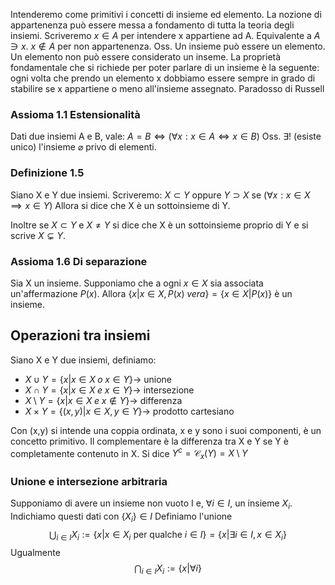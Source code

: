 Intenderemo come primitivi i concetti di insieme ed elemento.
La nozione di appartenenza può essere messa a fondamento di tutta la teoria degli insiemi.
Scriveremo $x\in A$ per intendere x appartiene ad A. Equivalente a $A\ni x$.
$x\notin A$ per non appartenenza.
Oss. Un insieme può essere un elemento. Un elemento non può essere considerato un inseme.
La proprietà fondamentale che si richiede per poter parlare di un insieme è la seguente: ogni volta che prendo un elemento x dobbiamo essere sempre in grado di stabilire se x appartiene o meno all'insieme assegnato.
Paradosso di Russell
### Assioma 1.1 Estensionalità
Dati due insiemi A e B, vale: $A=B \iff (\forall x:x\in A\iff x\in B)$
Oss. $\exists!$ (esiste unico) l'insieme $\varnothing$ privo di elementi.
### Definizione 1.5
Siano X e Y due insiemi. Scriveremo:
$X\subset Y$ oppure $Y\supset X$ se $(\forall x: x\in X \implies x \in Y)$
Allora si dice che X è un sottoinsieme di Y.

Inoltre se $X\subset Y$ e $X\ne Y$ si dice che X è un sottoinsieme proprio di Y e si scrive $X\subsetneq Y$.
### Assioma 1.6 Di separazione
Sia X un insieme. Supponiamo che a ogni $x\in X$ sia associata un'affermazione $P(x)$. Allora $\{x|x\in X, P(x)\;vera\}=\{x\in X|P(x)\}$ è un insieme. 

## Operazioni tra insiemi

Siano X e Y due insiemi, definiamo:
- $X\cup Y = \{x|x\in X\;o\; x\in Y\}\rightarrow$ unione
- $X\cap Y=\{x|x\in X\; e \; x\in Y\}\rightarrow$ intersezione
- $X\setminus Y=\{x|x\in X\; e \; x\notin Y\}\rightarrow$ differenza
- $X\times Y=\{(x,y)|x\in X,y\in Y\}\rightarrow$ prodotto cartesiano

Con (x,y) si intende una coppia ordinata, x e y sono i suoi componenti, è un concetto primitivo.
Il complementare è la differenza tra X e Y se Y è completamente contenuto in X. Si dice $Y^c=\mathscr C_x(Y)=X\setminus Y$

### Unione e intersezione arbitraria
Supponiamo di avere un insieme non vuoto I e, $\forall i\in I$, un insieme $X_i$. Indichiamo questi dati con $\{X_i\}\in I$
Definiamo l'unione $$\bigcup_{i\in I} X_i:=\{x|x\in X_i\text{ per qualche }i\in I\}=\{x|\exists i\in I,x\in X_i\}$$
Ugualmente $$\bigcap_{i\in I}X_i:=\{x|\forall i\}$$